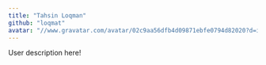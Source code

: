 ```yaml
---
title: "Tahsin Loqman"
github: "loqmat"
avatar: "//www.gravatar.com/avatar/02c9aa56dfb4d09871ebfe0794d82020?d=identicon"
---
```


User description here!
